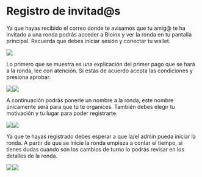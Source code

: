 # Registro de invitad@s

Ya que hayas recibido el correo donde te avisamos que tu amig@ te ha invitado a una ronda podrás acceder a Bloinx y ver la ronda en tu pantalla principal. Recuerda que debes iniciar sesión y conectar tu wallet.

![](<../../.gitbook/assets/image (4).png>)

Lo primero que se muestra es una explicación del primer pago que se hará a la ronda, lee con atención. Si estás de acuerdo acepta las condiciones y presiona aprobar.

![](<../../.gitbook/assets/image (14) (1).png>)![](<../../.gitbook/assets/image (2).png>)

A continuación podrás ponerle un nombre a la ronda, este nombre únicamente será para que tú te organices. También debes elegir tu motivación y tu lugar para poder registrarte.

![](<../../.gitbook/assets/image (13) (1).png>)![](<../../.gitbook/assets/image (17).png>)

Ya que te hayas registrado debes esperar a que la/el admin pueda iniciar la ronda. A partir de que se inicie la ronda empieza a contar el tiempo, si tienes dudas cuando son los cambios de turno lo podrás revisar en los detalles de la ronda.

![](https://lh6.googleusercontent.com/Mvsi8KmLjkZfWuBK7kncz9hayAcghveV7iv0HP2Mksk0qGhhdXTZ59BkUju\_ByocJnxbGxUzwCPa-l7jNRj5Ygri3gLoVaKmp1dI5VYTcaDjao49KDteNK8TDXfLsrewgrZm869V)![](<../../.gitbook/assets/image (11).png>)
